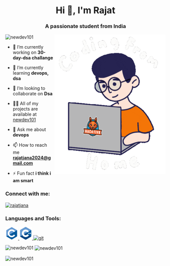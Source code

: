 <h1 align="center">Hi 👋, I'm Rajat</h1>
<h3 align="center">A passionate student from India</h3>
<img align="right" width="350" src="/gif-files/coding from home.gif">


<p align="left"> <img src="https://komarev.com/ghpvc/?username=newdev101&label=Profile%20views&color=0e75b6&style=flat" alt="newdev101" /> </p>

- 🔭 I’m currently working on **30-day-dsa challange**

- 🌱 I’m currently learning **devops, dsa**

- 👯 I’m looking to collaborate on **Dsa**

- 👨‍💻 All of my projects are available at [newdev101](https://github.com/newdev101)

- 💬 Ask me about **devops**

- 📫 How to reach me **rajatjana2024@gmail.com**

- ⚡ Fun fact **i think i am smart**

<h3 align="left">Connect with me:</h3>
<p align="left">
<a href="https://linkedin.com/in/rajatjana" target="blank"><img align="center" src="https://raw.githubusercontent.com/rahuldkjain/github-profile-readme-generator/master/src/images/icons/Social/linked-in-alt.svg" alt="rajatjana" height="30" width="40" /></a>
</p>

<h3 align="left">Languages and Tools:</h3>
<p align="left"> <a href="https://www.cprogramming.com/" target="_blank" rel="noreferrer"> <img src="https://raw.githubusercontent.com/devicons/devicon/master/icons/c/c-original.svg" alt="c" width="40" height="40"/> </a> <a href="https://www.w3schools.com/cpp/" target="_blank" rel="noreferrer"> <img src="https://raw.githubusercontent.com/devicons/devicon/master/icons/cplusplus/cplusplus-original.svg" alt="cplusplus" width="40" height="40"/> </a> <a href="https://git-scm.com/" target="_blank" rel="noreferrer"> <img src="https://www.vectorlogo.zone/logos/git-scm/git-scm-icon.svg" alt="git" width="40" height="40"/> </a> </p>

<p><img align="left" src="https://github-readme-stats.vercel.app/api/top-langs?username=newdev101&show_icons=true&locale=en&layout=compact" alt="newdev101" /></p>

<p>&nbsp;<img align="center" src="https://github-readme-stats.vercel.app/api?username=newdev101&show_icons=true&locale=en" alt="newdev101" /></p>

<p><img align="center" src="https://github-readme-streak-stats.herokuapp.com/?user=newdev101&" alt="newdev101" /></p>

